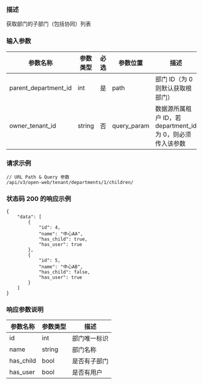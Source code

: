### 描述

获取部门的子部门（包括协同）列表

### 输入参数

| 参数名称                 | 参数类型   | 必选 | 参数位置        | 描述                                      |
|----------------------|--------|----|-------------|-----------------------------------------|
| parent_department_id | int    | 是  | path        | 部门 ID（为 0 则默认获取根部门）                     |
| owner_tenant_id      | string | 否  | query_param | 数据源所属租户 ID，若 department_id 为 0，则必须传入该参数 |

### 请求示例

```
// URL Path & Query 参数
/api/v3/open-web/tenant/departments/1/children/
```

### 状态码 200 的响应示例

```json5
{
    "data": [
        {
            "id": 4,
            "name": "中心AA",
            "has_child": true,
            "has_user": true
        },
        {
            "id": 5,
            "name": "中心AB",
            "has_child": false,
            "has_user": true
        }
    ]
}
```

### 响应参数说明

| 参数名称      | 参数类型   | 描述     |
|-----------|--------|--------|
| id        | int    | 部门唯一标识 |
| name      | string | 部门名称   |
| has_child | bool   | 是否有子部门 |
| has_user  | bool   | 是否有用户  |
